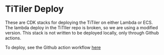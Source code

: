 # TiTiler Deploy

These are CDK stacks for deploying the TiTiler on either Lambda or ECS. The lambda deploy in the TiTIler repo is broken, so we are using a modified version. This stack is not written to be deployed locally, only through Github actions.

To deploy, see the Github action workflow [here](.github/workflows/lambda_dev.yml.)
